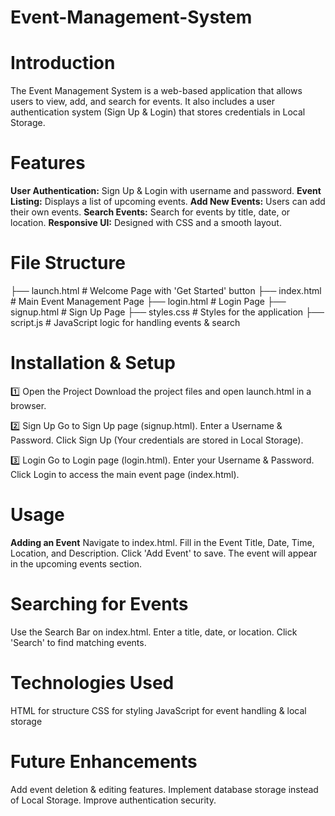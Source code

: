 # Event-Management-System

# Introduction
The Event Management System is a web-based application that allows users to view, add, and search for events. It also includes a user authentication system (Sign Up & Login) that stores credentials in Local Storage.

# Features

**User Authentication:** Sign Up & Login with username and password.
**Event Listing:** Displays a list of upcoming events.
**Add New Events:** Users can add their own events.
**Search Events:** Search for events by title, date, or location.
**Responsive UI:** Designed with CSS and a smooth layout.

# File Structure
├── launch.html     # Welcome Page with 'Get Started' button
├── index.html      # Main Event Management Page
├── login.html      # Login Page
├── signup.html     # Sign Up Page
├── styles.css      # Styles for the application
├── script.js       # JavaScript logic for handling events & search

# Installation & Setup
1️⃣ Open the Project
Download the project files and open launch.html in a browser.

2️⃣ Sign Up
Go to Sign Up page (signup.html).
Enter a Username & Password.
Click Sign Up (Your credentials are stored in Local Storage).

3️⃣ Login
Go to Login page (login.html).
Enter your Username & Password.
Click Login to access the main event page (index.html).

# Usage

**Adding an Event**
Navigate to index.html.
Fill in the Event Title, Date, Time, Location, and Description.
Click 'Add Event' to save.
The event will appear in the upcoming events section.

# Searching for Events

Use the Search Bar on index.html.
Enter a title, date, or location.
Click 'Search' to find matching events.

# Technologies Used

HTML for structure
CSS for styling
JavaScript for event handling & local storage

# Future Enhancements

Add event deletion & editing features.
Implement database storage instead of Local Storage.
Improve authentication security.
